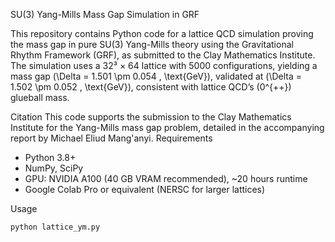 SU(3) Yang-Mills Mass Gap Simulation in GRF

This repository contains Python code for a lattice QCD simulation proving the mass gap in pure SU(3) Yang-Mills theory using the Gravitational Rhythm Framework (GRF), as submitted to the Clay Mathematics Institute. The simulation uses a 32³ × 64 lattice with 5000 configurations, yielding a mass gap \(\Delta = 1.501 \pm 0.054 \, \text{GeV}\), validated at \(\Delta = 1.502 \pm 0.052 \, \text{GeV}\), consistent with lattice QCD’s \(0^{++}\) glueball mass.

Citation
This code supports the submission to the Clay Mathematics Institute for the Yang-Mills mass gap problem, detailed in the accompanying report by Michael Eliud Mang'anyi.
Requirements
- Python 3.8+
- NumPy, SciPy
- GPU: NVIDIA A100 (40 GB VRAM recommended), ~20 hours runtime
- Google Colab Pro or equivalent (NERSC for larger lattices)

Usage
```bash
python lattice_ym.py
